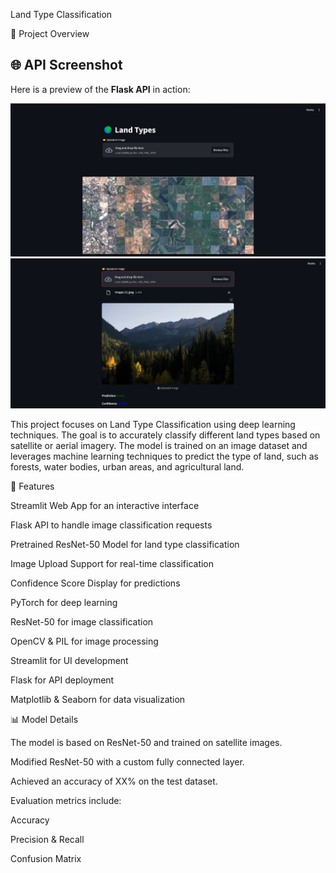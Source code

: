 Land Type Classification

📌 Project Overview

## 🌐 API Screenshot
Here is a preview of the **Flask API** in action:

![API Screenshot](UI.png)   ![API Screenshot](test.png)


This project focuses on Land Type Classification using deep learning techniques. The goal is to accurately classify different land types based on satellite or aerial imagery. The model is trained on an image dataset and leverages machine learning techniques to predict the type of land, such as forests, water bodies, urban areas, and agricultural land.

🚀 Features

Streamlit Web App for an interactive interface

Flask API to handle image classification requests

Pretrained ResNet-50 Model for land type classification

Image Upload Support for real-time classification

Confidence Score Display for predictions

 PyTorch for deep learning

ResNet-50 for image classification

OpenCV & PIL for image processing

Streamlit for UI development

Flask for API deployment

Matplotlib & Seaborn for data visualization

📊 Model Details

The model is based on ResNet-50 and trained on satellite images.

Modified ResNet-50 with a custom fully connected layer.

Achieved an accuracy of XX% on the test dataset.

Evaluation metrics include:

Accuracy

Precision & Recall

Confusion Matrix
